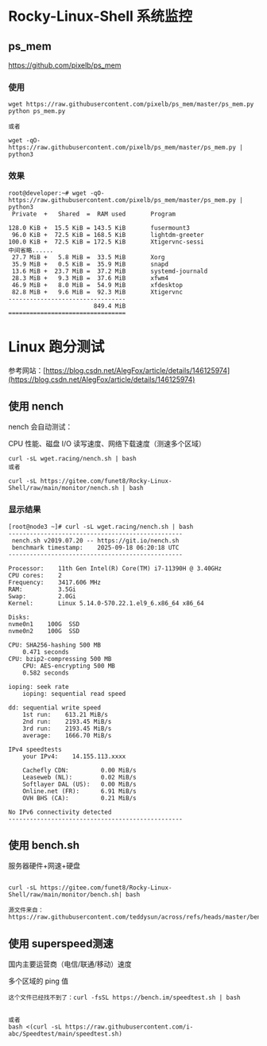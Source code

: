 # Rocky-Linux-Shell 系统监控

## ps_mem

https://github.com/pixelb/ps_mem

### 使用

```
wget https://raw.githubusercontent.com/pixelb/ps_mem/master/ps_mem.py
python ps_mem.py

或者

wget -qO- https://raw.githubusercontent.com/pixelb/ps_mem/master/ps_mem.py | python3

```

### 效果

```
root@developer:~# wget -qO- https://raw.githubusercontent.com/pixelb/ps_mem/master/ps_mem.py | python3
 Private  +   Shared  =  RAM used       Program

128.0 KiB +  15.5 KiB = 143.5 KiB       fusermount3
 96.0 KiB +  72.5 KiB = 168.5 KiB       lightdm-greeter
100.0 KiB +  72.5 KiB = 172.5 KiB       Xtigervnc-sessi
中间省略......
 27.7 MiB +   5.8 MiB =  33.5 MiB       Xorg
 35.9 MiB +   0.5 KiB =  35.9 MiB       snapd
 13.6 MiB +  23.7 MiB =  37.2 MiB       systemd-journald
 28.3 MiB +   9.3 MiB =  37.6 MiB       xfwm4
 46.9 MiB +   8.0 MiB =  54.9 MiB       xfdesktop
 82.8 MiB +   9.6 MiB =  92.3 MiB       Xtigervnc
---------------------------------
                        849.4 MiB
=================================
```



# Linux 跑分测试

参考网站：[https://blog.csdn.net/AlegFox/article/details/146125974](https://blog.csdn.net/AlegFox/article/details/146125974)

## 使用 nench

nench 会自动测试：

CPU 性能、磁盘 I/O 读写速度、网络下载速度（测速多个区域）

```
curl -sL wget.racing/nench.sh | bash
或者

curl -sL https://gitee.com/funet8/Rocky-Linux-Shell/raw/main/monitor/nench.sh | bash
```

### 显示结果

```
[root@node3 ~]# curl -sL wget.racing/nench.sh | bash
-------------------------------------------------
 nench.sh v2019.07.20 -- https://git.io/nench.sh
 benchmark timestamp:    2025-09-18 06:20:18 UTC
-------------------------------------------------

Processor:    11th Gen Intel(R) Core(TM) i7-11390H @ 3.40GHz
CPU cores:    2
Frequency:    3417.606 MHz
RAM:          3.5Gi
Swap:         2.0Gi
Kernel:       Linux 5.14.0-570.22.1.el9_6.x86_64 x86_64

Disks:
nvme0n1    100G  SSD
nvme0n2    100G  SSD

CPU: SHA256-hashing 500 MB
    0.471 seconds
CPU: bzip2-compressing 500 MB
    CPU: AES-encrypting 500 MB
    0.582 seconds

ioping: seek rate
    ioping: sequential read speed
    
dd: sequential write speed
    1st run:    613.21 MiB/s
    2nd run:    2193.45 MiB/s
    3rd run:    2193.45 MiB/s
    average:    1666.70 MiB/s

IPv4 speedtests
    your IPv4:    14.155.113.xxxx

    Cachefly CDN:         0.00 MiB/s
    Leaseweb (NL):        0.02 MiB/s
    Softlayer DAL (US):   0.00 MiB/s
    Online.net (FR):      6.91 MiB/s
    OVH BHS (CA):         0.21 MiB/s

No IPv6 connectivity detected
-------------------------------------------------
```



## 使用 bench.sh

服务器硬件+网速+硬盘

```

curl -sL https://gitee.com/funet8/Rocky-Linux-Shell/raw/main/monitor/bench.sh| bash

源文件来自：https://raw.githubusercontent.com/teddysun/across/refs/heads/master/bench.sh

```



## 使用 superspeed测速



国内主要运营商（电信/联通/移动）速度

多个区域的 ping 值

```
这个文件已经找不到了：curl -fsSL https://bench.im/speedtest.sh | bash  


或者
bash <(curl -sL https://raw.githubusercontent.com/i-abc/Speedtest/main/speedtest.sh)


```





